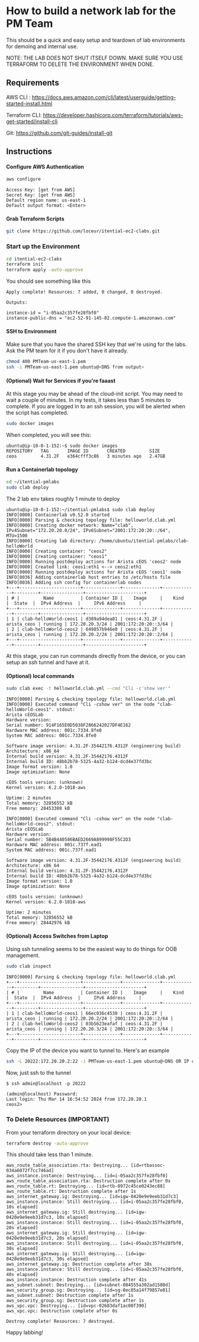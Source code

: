 
# How to build a network lab for the PM Team

This should be a quick and easy setup and teardown of lab environments for demoing and internal use.

NOTE: THE LAB DOES NOT SHUT ITSELF DOWN.  MAKE SURE YOU USE TERRAFORM TO DELETE THE ENVIRONMENT WHEN DONE.


## Requirements

AWS CLI : https://docs.aws.amazon.com/cli/latest/userguide/getting-started-install.html

Terraform CLI: https://developer.hashicorp.com/terraform/tutorials/aws-get-started/install-cli

Git: https://github.com/git-guides/install-git


## Instructions

#### Configure AWS Authentication
```bash
aws configure
```

```sh-session
Access Key: [get from AWS]
Secret Key: [get from AWS]
Default region name: us-east-1
Default output format: <Enter>
```
#### Grab Terraform Scripts

```bash
git clone https://github.com/loceur/itential-ec2-clabs.git
```

### Start up the Environment

```bash
cd itential-ec2-clabs
terraform init
terraform apply -auto-approve
```

You should see something like this
```sh-session
Apply complete! Resources: 7 added, 0 changed, 0 destroyed.

Outputs:

instance-id = "i-05aa2c357fe28fbf0"
instance-public-dns = "ec2-52-91-145-82.compute-1.amazonaws.com"
```

#### SSH to Environment

Make sure that you have the shared SSH key that we're using for the labs.  Ask the PM team for it if you don't have it already.

```bash
chmod 400 PMTeam-us-east-1.pem
ssh -i PMTeam-us-east-1.pem ubuntu@<DNS from output>
```

#### (Optional) Wait for Services if you're faaast
At this stage you may be ahead of the cloud-init script.  You may need to wait a couple of minutes.  In my tests, it takes less than 5 minutes to complete.  If you are logged in to an ssh session, you will be alerted when the script has completed.

```bash
sudo docker images
```

When completed, you will see this:
```sh-session
ubuntu@ip-10-0-1-152:~$ sudo docker images
REPOSITORY   TAG       IMAGE ID       CREATED         SIZE
ceos         4.31.2F   e364cfff3c86   3 minutes ago   2.47GB
```
#### Run a Containerlab topology

```bash
cd ~/itential-pmlabs
sudo clab deploy
```
The 2 lab env takes roughly 1 minute to deploy
```sh-session
ubuntu@ip-10-0-1-152:~/itential-pmlabs$ sudo clab deploy
INFO[0000] Containerlab v0.52.0 started
INFO[0000] Parsing & checking topology file: helloworld.clab.yml
INFO[0000] Creating docker network: Name="clab", IPv4Subnet="172.20.20.0/24", IPv6Subnet="2001:172:20:20::/64", MTU=1500
INFO[0000] Creating lab directory: /home/ubuntu/itential-pmlabs/clab-helloWorld
INFO[0000] Creating container: "ceos2"
INFO[0000] Creating container: "ceos1"
INFO[0000] Running postdeploy actions for Arista cEOS 'ceos2' node
INFO[0000] Created link: ceos1:eth1 <--> ceos2:eth1
INFO[0000] Running postdeploy actions for Arista cEOS 'ceos1' node
INFO[0036] Adding containerlab host entries to /etc/hosts file
INFO[0036] Adding ssh config for containerlab nodes
+---+-----------------------+--------------+--------------+-------------+---------+----------------+----------------------+
| # |         Name          | Container ID |    Image     |    Kind     |  State  |  IPv4 Address  |     IPv6 Address     |
+---+-----------------------+--------------+--------------+-------------+---------+----------------+----------------------+
| 1 | clab-helloWorld-ceos1 | d389a94dea81 | ceos:4.31.2F | arista_ceos | running | 172.20.20.3/24 | 2001:172:20:20::3/64 |
| 2 | clab-helloWorld-ceos2 | 649857b946e0 | ceos:4.31.2F | arista_ceos | running | 172.20.20.2/24 | 2001:172:20:20::2/64 |
+---+-----------------------+--------------+--------------+-------------+---------+----------------+----------------------+
```

At this stage, you can run commands directly from the device, or you can setup an ssh tunnel and have at it.

#### (Optional) local commands

```bash
sudo clab exec -t helloworld.clab.yml --cmd "Cli -c'show ver'"
```
```sh-session
INFO[0000] Parsing & checking topology file: helloworld.clab.yml
INFO[0000] Executed command "Cli -cshow ver" on the node "clab-helloWorld-ceos1". stdout:
Arista cEOSLab
Hardware version:
Serial number: 914F165E0D5038F2866242027DF4E162
Hardware MAC address: 001c.7334.8fe0
System MAC address: 001c.7334.8fe0

Software image version: 4.31.2F-35442176.4312F (engineering build)
Architecture: x86_64
Internal build version: 4.31.2F-35442176.4312F
Internal build ID: 48bb2b78-5325-4a32-b124-dcd4e37fd3bc
Image format version: 1.0
Image optimization: None

cEOS tools version: (unknown)
Kernel version: 6.2.0-1018-aws

Uptime: 2 minutes
Total memory: 32856552 kB
Free memory: 28453308 kB

INFO[0000] Executed command "Cli -cshow ver" on the node "clab-helloWorld-ceos2". stdout:
Arista cEOSLab
Hardware version:
Serial number: 5B4B440586BAED2669A899998F55C2D3
Hardware MAC address: 001c.737f.ead1
System MAC address: 001c.737f.ead1

Software image version: 4.31.2F-35442176.4312F (engineering build)
Architecture: x86_64
Internal build version: 4.31.2F-35442176.4312F
Internal build ID: 48bb2b78-5325-4a32-b124-dcd4e37fd3bc
Image format version: 1.0
Image optimization: None

cEOS tools version: (unknown)
Kernel version: 6.2.0-1018-aws

Uptime: 2 minutes
Total memory: 32856552 kB
Free memory: 28442976 kB
```


#### (Optional) Access Switches from Laptop

Using ssh tunneling seems to be the easiest way to do things for OOB management.

```bash
sudo clab inspect
```
```sh-session
INFO[0000] Parsing & checking topology file: helloworld.clab.yml
+---+-----------------------+--------------+--------------+-------------+---------+----------------+----------------------+
| # |         Name          | Container ID |    Image     |    Kind     |  State  |  IPv4 Address  |     IPv6 Address     |
+---+-----------------------+--------------+--------------+-------------+---------+----------------+----------------------+
| 1 | clab-helloWorld-ceos1 | 66ec036c4530 | ceos:4.31.2F | arista_ceos | running | 172.20.20.2/24 | 2001:172:20:20::2/64 |
| 2 | clab-helloWorld-ceos2 | 03b5623eafaf | ceos:4.31.2F | arista_ceos | running | 172.20.20.3/24 | 2001:172:20:20::3/64 |
+---+-----------------------+--------------+--------------+-------------+---------+----------------+----------------------+

```

Copy the IP of the device you want to tunnel to.  Here's an example

```bash
ssh -L 20222:172.20.20.2:22 -i PMTeam-us-east-1.pem ubuntu@<DNS OR IP of host>
```

Now, just ssh to the tunnel
```sh-session
$ ssh admin@localhost -p 20222

(admin@localhost) Password:
Last login: Thu Mar 14 16:54:52 2024 from 172.20.20.1
ceos2>
```


### To Delete Resources (IMPORTANT)

From your terraform directory on your local device:

```bash
terraform destroy -auto-approve
```
This should take less than 1 minute.

```sh-session
aws_route_table_association.rta: Destroying... [id=rtbassoc-034a6072f7cc746ad]
aws_instance.instance: Destroying... [id=i-05aa2c357fe28fbf0]
aws_route_table_association.rta: Destruction complete after 0s
aws_route_table.rt: Destroying... [id=rtb-0972c45ce0243ec88]
aws_route_table.rt: Destruction complete after 1s
aws_internet_gateway.ig: Destroying... [id=igw-0420e9e9eeb31d7c3]
aws_instance.instance: Still destroying... [id=i-05aa2c357fe28fbf0, 10s elapsed]
aws_internet_gateway.ig: Still destroying... [id=igw-0420e9e9eeb31d7c3, 10s elapsed]
aws_instance.instance: Still destroying... [id=i-05aa2c357fe28fbf0, 20s elapsed]
aws_internet_gateway.ig: Still destroying... [id=igw-0420e9e9eeb31d7c3, 20s elapsed]
aws_instance.instance: Still destroying... [id=i-05aa2c357fe28fbf0, 30s elapsed]
aws_internet_gateway.ig: Still destroying... [id=igw-0420e9e9eeb31d7c3, 30s elapsed]
aws_internet_gateway.ig: Destruction complete after 38s
aws_instance.instance: Still destroying... [id=i-05aa2c357fe28fbf0, 40s elapsed]
aws_instance.instance: Destruction complete after 41s
aws_subnet.subnet: Destroying... [id=subnet-084555a302ad1580d]
aws_security_group.sg: Destroying... [id=sg-0ec85a14f79857e01]
aws_subnet.subnet: Destruction complete after 1s
aws_security_group.sg: Destruction complete after 1s
aws_vpc.vpc: Destroying... [id=vpc-02683daf1ac00f390]
aws_vpc.vpc: Destruction complete after 0s

Destroy complete! Resources: 7 destroyed.
```

Happy labbing!


